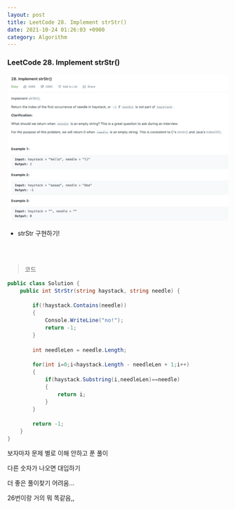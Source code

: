 ```yaml
---
layout: post
title: LeetCode 28. Implement strStr()
date: 2021-10-24 01:26:03 +0900
category: Algorithm
---
```

### LeetCode 28. Implement strStr()

![](/assets/img/leetcode/28.png)

- strStr 구현하기!

<br><br>

>코드

```c#
public class Solution {
    public int StrStr(string haystack, string needle) {
        
        if(!haystack.Contains(needle))
        {
            Console.WriteLine("no!");
            return -1;
        }

        int needleLen = needle.Length;

        for(int i=0;i<haystack.Length - needleLen + 1;i++)
        {
            if(haystack.Substring(i,needleLen)==needle)
            {
                return i;
            }
        }

        return -1;
    }
}
```

보자마자 문제 별로 이해 안하고 푼 풀이

다른 숫자가 나오면 대입하기

더 좋은 풀이찾기 어려움...

26번이랑 거의 뭐 똑같음,,

<br><br>
